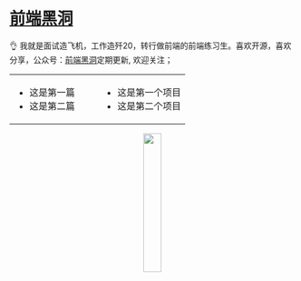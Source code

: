 # [前端黑洞](https://closertb.site)

👌 我就是面试造飞机，工作造歼20，转行做前端的前端练习生。喜欢开源，喜欢分享，公众号：[前端黑洞](https://closertb.site)定期更新, 欢迎关注；
<table>
<tr>
<td valign="top" width="50%">

 - 这是第一篇
 - 这是第二篇
 
</td>
<td valign="top" width="50%">

 - 这是第一个项目  
 - 这是第二个项目

</td>
</tr>
</table>

<div style="text-align: center">
 <img style="width:25%" src="https://segmentfault.com/img/remote/1460000023356218">
<div>
